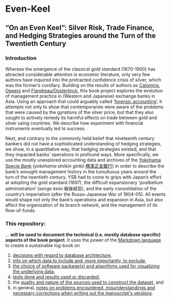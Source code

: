 # Even-Keel
## **“On an Even Keel”:  Silver Risk, Trade Finance,  and Hedging Strategies  around the Turn of the Twentieth Century**

### Introduction
Whereas the emergence of the classical gold standard (1870-1900) has attracted considerable attention in economic literature, only very few authors have inquired into the protracted confidence crisis of silver, which was the former’s corollary. Building on the results of authors as [Calomiris](	https://papers.ssrn.com/abstract=282686), [Oppers](https://doi.org/10.1016/S0304-3932(00)00032-5) and [Flandreau/Oosterlinck](https://doi.org/10.1016/j.jmoneco.2012.09.001), this book project explores the evolution of management practice in (Western and Japanese) exchange banks in Asia. Using an approach that could arguably called ‘[forensic accounting](https://en.wikipedia.org/wiki/Forensic_accounting)’, it attempts not only to show that contemporaries were aware of the problems that were caused by the gyrations of the silver price, but that they also sought to actively remedy its harmful effects on trade between gold and silver using countries. We describe how experiment with financial instruments eventually led to success. 

Next, and contrary to the commonly held belief that nineteenth century bankers did not have a sophisticated understanding of hedging strategies, we show, in a quantitative way, that hedging strategies existed, and that they impacted banks’ operations in profound ways. More specifically, we use the mostly unexplored accounting data and archives of the [Yokohama Specie Bank](https://en.wikipedia.org/wiki/Yokohama_Specie_Bank) (*yokohama shōkin ginkō* [横濱正金銀行](https://ja.wikipedia.org/wiki/%E6%A8%AA%E6%B5%9C%E6%AD%A3%E9%87%91%E9%8A%80%E8%A1%8C)) in order to describe the bank’s wrought management history in the tumultuous years around the turn of the twentieth century. YSB had to come to grips with Japan’s effort at adopting the gold standard (1897), the difficult expansionary ‘postbellum administration’ (*sengo keiei* 戦後経営), and the early consolidation of the country’s imperialism (after the Russo-Japanese War of 1904-05). All events would shape not only the bank’s operations and expansion in Asia, but also affect the organization of its branch network, and the management of its flow-of-funds.

### This repository:
... **will be used to document the technical (i.e. mostly database specific) aspects of the book project**. It uses the power of the [Markdown language](https://daringfireball.net/projects/markdown/syntax) to create a sustainable log-book on

1. [decisions with regard to database architecture](https://github.com/michaelschiltz/even-keel/blob/master/1.%20database%20architecture.md), 
2. [info on which data to include and, more importantly, to exclude](https://github.com/michaelschiltz/even-keel/blob/master/2.%20data%20inclusion%20and%20exclusion.md),
3. [the choice of software package(s) and algorithms used for visualizing the underlying data](https://github.com/michaelschiltz/even-keel/blob/master/3.%20software%20packages%20and%20algorithms%20employed.md),
4. [tests done and results used or discarded](https://github.com/michaelschiltz/even-keel/blob/master/4.%20tests%20done%20and%20results%20used%20or%20discarded.md),
5. the [quality and nature of the sources used to construct the dataset](https://github.com/michaelschiltz/even-keel/blob/master/5.%20quality%20and%20nature%20of%20sources%20for%20construction%20of%20the%20dataset.md), and
6. in general, [notes on problems encountered, misunderstandings and necessary corrections when writing out the manuscript's versions](https://github.com/michaelschiltz/even-keel/blob/master/6.%20other.md).
